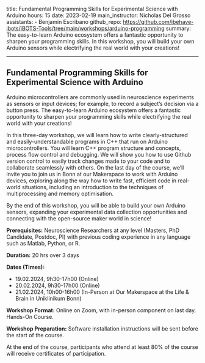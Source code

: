 title: Fundamental Programming Skills for Experimental Science with Arduino
hours: 15
date: 2023-02-19
main_instructor: Nicholas Del Grosso
assistants:
    - Benjamin Escribano
github_repo: https://github.com/ibehave-ibots/iBOTS-Tools/tree/main/workshops/arduino-programming
summary: The easy-to-learn Arduino ecosystem offers a fantastic opportunity to sharpen your programming skills. In this workshop, you will build your own Arduino sensors while electrifying the real world with your creations! 


--- 

## Fundamental Programming Skills for Experimental Science with Arduino

Arduino microcontrollers are commonly used in neuroscience experiments as sensors or input devices; for example, to record a subject’s decision via a button press. The easy-to-learn Arduino ecosystem offers a fantastic opportunity to sharpen your programming skills while electrifying the real world with your creations!

In this three-day workshop, we will learn how to write clearly-structured and easily-understandable programs in C++ that run on Arduino microcontrollers. You will learn C++ program structure and concepts, process flow control and debugging.  We will show you how to use Github version control to easily track changes made to your code and to collaborate seamlessly with others.  On the last day of the course, we’ll invite you to join us in Bonn at our Makerspace to work with Arduino devices, exploring along the way how to write fast, efficient code in real-world situations, including an introduction to the techniques of multiprocessing and memory optimisation.

By the end of this workshop, you will be able to build your own Arduino sensors, expanding your experimental data collection opportunities and connecting with the open-source maker world in science!

**Prerequisites:** Neuroscience Researchers at any level (Masters, PhD Candidate, Postdoc, PI) with previous coding experience in any language such as Matlab, Python, or R.

**Duration:** 20 hrs over 3 days

**Dates (Times):**

- 19.02.2024, 9h30-17h00 (Online)
- 20.02.2024, 9h30-17h00 (Online)
- 21.02.2024, 10h00-16h00 (In-Person at Our Makerspace at the Life & Brain in Uniklinikum Bonn)

**Workshop Format:** Online on Zoom, with in-person component on last day. Hands-On Course. 

**Workshop Preparation:** Software installation instructions will be sent before the start of the course.

At the end of the course, participants who attend at least 80% of the course will receive certificates of participation.